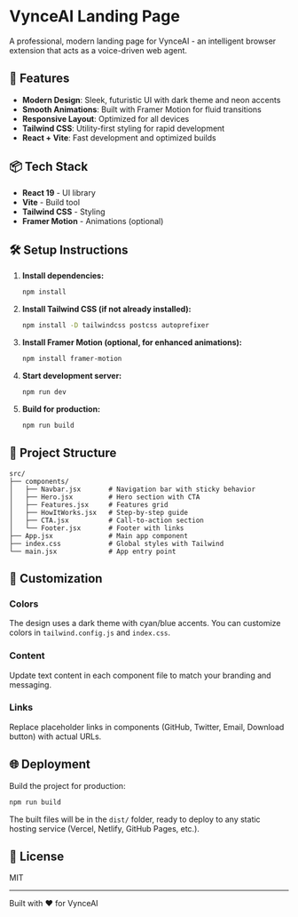 # VynceAI Landing Page

A professional, modern landing page for VynceAI - an intelligent browser extension that acts as a voice-driven web agent.

## 🚀 Features

- **Modern Design**: Sleek, futuristic UI with dark theme and neon accents
- **Smooth Animations**: Built with Framer Motion for fluid transitions
- **Responsive Layout**: Optimized for all devices
- **Tailwind CSS**: Utility-first styling for rapid development
- **React + Vite**: Fast development and optimized builds

## 📦 Tech Stack

- **React 19** - UI library
- **Vite** - Build tool
- **Tailwind CSS** - Styling
- **Framer Motion** - Animations (optional)

## 🛠️ Setup Instructions

1. **Install dependencies:**
   ```bash
   npm install
   ```

2. **Install Tailwind CSS (if not already installed):**
   ```bash
   npm install -D tailwindcss postcss autoprefixer
   ```

3. **Install Framer Motion (optional, for enhanced animations):**
   ```bash
   npm install framer-motion
   ```

4. **Start development server:**
   ```bash
   npm run dev
   ```

5. **Build for production:**
   ```bash
   npm run build
   ```

## 📁 Project Structure

```
src/
├── components/
│   ├── Navbar.jsx       # Navigation bar with sticky behavior
│   ├── Hero.jsx         # Hero section with CTA
│   ├── Features.jsx     # Features grid
│   ├── HowItWorks.jsx   # Step-by-step guide
│   ├── CTA.jsx          # Call-to-action section
│   └── Footer.jsx       # Footer with links
├── App.jsx              # Main app component
├── index.css            # Global styles with Tailwind
└── main.jsx             # App entry point
```

## 🎨 Customization

### Colors
The design uses a dark theme with cyan/blue accents. You can customize colors in `tailwind.config.js` and `index.css`.

### Content
Update text content in each component file to match your branding and messaging.

### Links
Replace placeholder links in components (GitHub, Twitter, Email, Download button) with actual URLs.

## 🌐 Deployment

Build the project for production:
```bash
npm run build
```

The built files will be in the `dist/` folder, ready to deploy to any static hosting service (Vercel, Netlify, GitHub Pages, etc.).

## 📝 License

MIT

---

Built with ❤️ for VynceAI
